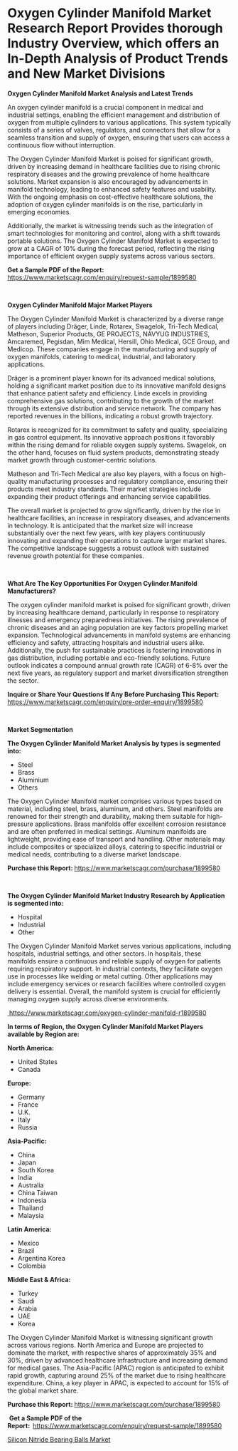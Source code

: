 <p><h1>Oxygen Cylinder Manifold Market Research Report Provides thorough Industry Overview, which offers an In-Depth Analysis of Product Trends and New Market Divisions</h1></p><p><strong>Oxygen Cylinder Manifold Market Analysis and Latest Trends</strong></p>
<p><p>An oxygen cylinder manifold is a crucial component in medical and industrial settings, enabling the efficient management and distribution of oxygen from multiple cylinders to various applications. This system typically consists of a series of valves, regulators, and connectors that allow for a seamless transition and supply of oxygen, ensuring that users can access a continuous flow without interruption.</p><p>The Oxygen Cylinder Manifold Market is poised for significant growth, driven by increasing demand in healthcare facilities due to rising chronic respiratory diseases and the growing prevalence of home healthcare solutions. Market expansion is also encouraged by advancements in manifold technology, leading to enhanced safety features and usability. With the ongoing emphasis on cost-effective healthcare solutions, the adoption of oxygen cylinder manifolds is on the rise, particularly in emerging economies.</p><p>Additionally, the market is witnessing trends such as the integration of smart technologies for monitoring and control, along with a shift towards portable solutions. The Oxygen Cylinder Manifold Market is expected to grow at a CAGR of 10% during the forecast period, reflecting the rising importance of efficient oxygen supply systems across various sectors.</p></p>
<p><strong>Get a Sample PDF of the Report:&nbsp;</strong> <a href="https://www.marketscagr.com/enquiry/request-sample/1899580?utm_campaign=2097&utm_medium=2&utm_source=Github&utm_content=ia&utm_term=20022025&utm_id=oxygen-cylinder-manifold">https://www.marketscagr.com/enquiry/request-sample/1899580</a></p>
<p>&nbsp;</p>
<p><strong>Oxygen Cylinder Manifold Major Market Players</strong></p>
<p><p>The Oxygen Cylinder Manifold Market is characterized by a diverse range of players including Dräger, Linde, Rotarex, Swagelok, Tri-Tech Medical, Matheson, Superior Products, GE PROJECTS, NAVYUG INDUSTRIES, Amcaremed, Pegisdan, Mim Medical, Hersill, Ohio Medical, GCE Group, and Medicop. These companies engage in the manufacturing and supply of oxygen manifolds, catering to medical, industrial, and laboratory applications.</p><p>Dräger is a prominent player known for its advanced medical solutions, holding a significant market position due to its innovative manifold designs that enhance patient safety and efficiency. Linde excels in providing comprehensive gas solutions, contributing to the growth of the market through its extensive distribution and service network. The company has reported revenues in the billions, indicating a robust growth trajectory.</p><p>Rotarex is recognized for its commitment to safety and quality, specializing in gas control equipment. Its innovative approach positions it favorably within the rising demand for reliable oxygen supply systems. Swagelok, on the other hand, focuses on fluid system products, demonstrating steady market growth through customer-centric solutions.</p><p>Matheson and Tri-Tech Medical are also key players, with a focus on high-quality manufacturing processes and regulatory compliance, ensuring their products meet industry standards. Their market strategies include expanding their product offerings and enhancing service capabilities.</p><p>The overall market is projected to grow significantly, driven by the rise in healthcare facilities, an increase in respiratory diseases, and advancements in technology. It is anticipated that the market size will increase substantially over the next few years, with key players continuously innovating and expanding their operations to capture larger market shares. The competitive landscape suggests a robust outlook with sustained revenue growth potential for these companies.</p></p>
<p>&nbsp;</p>
<p><strong>What Are The Key Opportunities For Oxygen Cylinder Manifold Manufacturers?</strong></p>
<p><p>The oxygen cylinder manifold market is poised for significant growth, driven by increasing healthcare demand, particularly in response to respiratory illnesses and emergency preparedness initiatives. The rising prevalence of chronic diseases and an aging population are key factors propelling market expansion. Technological advancements in manifold systems are enhancing efficiency and safety, attracting hospitals and industrial users alike. Additionally, the push for sustainable practices is fostering innovations in gas distribution, including portable and eco-friendly solutions. Future outlook indicates a compound annual growth rate (CAGR) of 6-8% over the next five years, as regulatory support and market diversification strengthen the sector.</p></p>
<p><strong>Inquire or Share Your Questions If Any Before Purchasing This Report:</strong> <a href="https://www.marketscagr.com/enquiry/pre-order-enquiry/1899580?utm_campaign=2097&utm_medium=2&utm_source=Github&utm_content=ia&utm_term=20022025&utm_id=oxygen-cylinder-manifold">https://www.marketscagr.com/enquiry/pre-order-enquiry/1899580</a></p>
<p>&nbsp;</p>
<p><strong>Market Segmentation</strong></p>
<p><strong>The Oxygen Cylinder Manifold Market Analysis by types is segmented into:</strong></p>
<p><ul><li>Steel</li><li>Brass</li><li>Aluminium</li><li>Others</li></ul></p>
<p><p>The Oxygen Cylinder Manifold market comprises various types based on material, including steel, brass, aluminum, and others. Steel manifolds are renowned for their strength and durability, making them suitable for high-pressure applications. Brass manifolds offer excellent corrosion resistance and are often preferred in medical settings. Aluminum manifolds are lightweight, providing ease of transport and handling. Other materials may include composites or specialized alloys, catering to specific industrial or medical needs, contributing to a diverse market landscape.</p></p>
<p><strong>Purchase this Report:&nbsp;</strong><a href="https://www.marketscagr.com/purchase/1899580?utm_campaign=2097&utm_medium=2&utm_source=Github&utm_content=ia&utm_term=20022025&utm_id=oxygen-cylinder-manifold">https://www.marketscagr.com/purchase/1899580</a></p>
<p>&nbsp;</p>
<p><strong>The Oxygen Cylinder Manifold Market Industry Research by Application is segmented into:</strong></p>
<p><ul><li>Hospital</li><li>Industrial</li><li>Other</li></ul></p>
<p><p>The Oxygen Cylinder Manifold Market serves various applications, including hospitals, industrial settings, and other sectors. In hospitals, these manifolds ensure a continuous and reliable supply of oxygen for patients requiring respiratory support. In industrial contexts, they facilitate oxygen use in processes like welding or metal cutting. Other applications may include emergency services or research facilities where controlled oxygen delivery is essential. Overall, the manifold system is crucial for efficiently managing oxygen supply across diverse environments.</p></p>
<p><a href="https://www.marketscagr.com/oxygen-cylinder-manifold-r1899580?utm_campaign=2097&utm_medium=2&utm_source=Github&utm_content=ia&utm_term=20022025&utm_id=oxygen-cylinder-manifold">&nbsp;https://www.marketscagr.com/oxygen-cylinder-manifold-r1899580</a></p>
<p><strong>In terms of Region, the Oxygen Cylinder Manifold Market Players available by Region are:</strong></p>
<p>
    <p> <strong> North America: </strong>
        <ul>
            <li>United States</li>
            <li>Canada</li>
        </ul>
        </p> 
    <p> <strong> Europe: </strong>
        <ul>
            <li>Germany</li>
            <li>France</li>
            <li>U.K.</li>
            <li>Italy</li>
            <li>Russia</li>
        </ul>
        </p> 
    <p> <strong> Asia-Pacific: </strong>
        <ul>
            <li>China</li>
            <li>Japan</li>
            <li>South Korea</li>
            <li>India</li>
            <li>Australia</li>
            <li>China Taiwan</li>
            <li>Indonesia</li>
            <li>Thailand</li>
            <li>Malaysia</li>
        </ul>
        </p> 
    <p> <strong> Latin America: </strong>
        <ul>
            <li>Mexico</li>
            <li>Brazil</li>
            <li>Argentina Korea</li>
            <li>Colombia</li>
        </ul>
        </p> 
    <p> <strong> Middle East & Africa: </strong>
        <ul>
            <li>Turkey</li>
            <li>Saudi</li>
            <li>Arabia</li>
            <li>UAE</li>
            <li>Korea</li>
        </ul>
    </p>
    </p>
<p><p>The Oxygen Cylinder Manifold Market is witnessing significant growth across various regions. North America and Europe are projected to dominate the market, with respective shares of approximately 35% and 30%, driven by advanced healthcare infrastructure and increasing demand for medical gases. The Asia-Pacific (APAC) region is anticipated to exhibit rapid growth, capturing around 25% of the market due to rising healthcare expenditure. China, a key player in APAC, is expected to account for 15% of the global market share.</p></p>
<p><strong>Purchase this Report: </strong><a href="https://www.marketscagr.com/purchase/1899580?utm_campaign=2097&utm_medium=2&utm_source=Github&utm_content=ia&utm_term=20022025&utm_id=oxygen-cylinder-manifold">https://www.marketscagr.com/purchase/1899580</a></p>
<p>&nbsp;<strong>Get a Sample PDF of the Report:&nbsp;&nbsp;</strong><a href="https://www.marketscagr.com/enquiry/request-sample/1899580?utm_campaign=2097&utm_medium=2&utm_source=Github&utm_content=ia&utm_term=20022025&utm_id=oxygen-cylinder-manifold">https://www.marketscagr.com/enquiry/request-sample/1899580</a></p>
<p><strong></strong></p>
<p><p><a href="https://github.com/FlorianWolf90/Market-Research-Report-List-1/blob/main/silicon-nitride-bearing-balls-market.md?utm_campaign=2097&utm_medium=2&utm_source=Github&utm_content=ia&utm_term=20022025&utm_id=oxygen-cylinder-manifold">Silicon Nitride Bearing Balls Market</a></p></p>